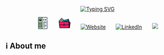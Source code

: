 <p align="center">
  <a href="https://git.io/typing-svg"><img src="https://readme-typing-svg.demolab.com?font=Fira+Code&pause=1000&center=true&vCenter=true&random=false&width=435&lines=Welcome+to+my+GitHub+!;I+am+Dimitri+Kneur%2C+Data+Analyst;Specialized+in+SQL%2C+Power+BI%2C+Python;Enjoy+your+visit+!" alt="Typing SVG" /></a>
</p>

<p align="center">
  <a href="https://github.com/DimitriKneur/DimitriKneur/blob/main/cv.png"><img width="32px" alt="Resume" title="Resume" src="https://github.com/DimitriKneur/DimitriKneur/blob/main/cv.png"></a>
  &#8287;&#8287;&#8287;&#8287;&#8287;
  <a href="https://github.com/DimitriKneur/DimitriKneur/blob/main/portfolio.png"><img width="32px" alt="Portfolio" title="Portfolio" 
  src="https://github.com/DimitriKneur/DimitriKneur/blob/main/portfolio.png"></a>
  &#8287;&#8287;&#8287;&#8287;&#8287;
  <a href=""><img width="32px" alt="Website" title="Website" 
  src="https://cdn-icons-png.flaticon.com/512/5339/5339159.png"/></a>
  &#8287;&#8287;&#8287;&#8287;&#8287;
  <a href="https://fr.linkedin.com/in/dimitri-kneur-audencia"><img width="32px" alt="LinkedIn" title="LinkedIn"
  src="https://cdn-icons-png.flaticon.com/512/174/174857.png"/></a>
  &#8287;&#8287;&#8287;&#8287;&#8287;
  <a href="mailto:dimitri.kneur@protonmail.com" alt="Mail" title="Mail">
  <img width="32px" src="https://cdn-icons-png.flaticon.com/512/5968/5968534.png"/></a>

</p>

## ℹ️ About me

<!--
Short bio
Programming languages
Skills
Portfolio link
Stack
Certifications
-->
